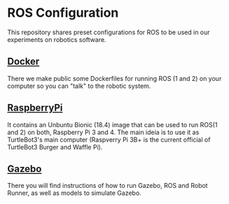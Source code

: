 # ROS Configuration

This repository shares preset configurations for ROS to be used in our experiments on robotics software.

## [Docker](./docker/)

There we make public some Dockerfiles for running ROS (1 and 2) on your computer so you can "talk" to the robotic system.

## [RaspberryPi](./raspberrypi)

It contains an Unbuntu Bionic (18.4) image that can be used to run ROS(1 and 2) on both, Raspberry Pi 3 and 4. The main ideia is to use it as TurtleBot3's main computer (Raspverry Pi 3B+ is the current official of TurtleBot3 Burger and Waffle Pi).

## [Gazebo](./gazebo-sim/)

There you will find instructions of how to run Gazebo, ROS and Robot Runner, as well as models to simulate Gazebo.
